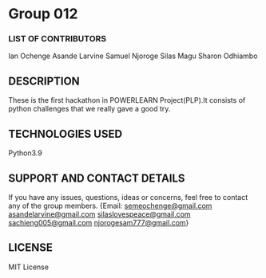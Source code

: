 # Group 012

### LIST OF CONTRIBUTORS

Ian Ochenge
Asande Larvine
Samuel Njoroge
Silas Magu
Sharon Odhiambo



## DESCRIPTION

These is the first hackathon in POWERLEARN Project(PLP).It consists of python challenges that we really gave a good try.




## TECHNOLOGIES USED

Python3.9



        
## SUPPORT AND CONTACT DETAILS

If you have any issues, questions, ideas or concerns, feel free to contact any of the group members.
{Email: semeochenge@gmail.com  asandelarvine@gmail.com  silaslovespeace@gmail.com  sachieng005@gmail.com  njorogesam777@gmail.com}

## LICENSE

MIT License